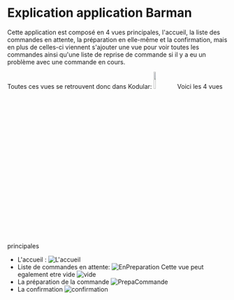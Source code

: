 # Explication application Barman

Cette application est composé en 4 vues principales, l'accueil, la liste des commandes en attente, la préparation en elle-même et la confirmation, mais en plus de celles-ci viennent s'ajouter une vue pour voir toutes les commandes ainsi qu'une liste de reprise de commande si il y a eu un problème avec une commande en cours.

Toutes ces vues se retrouvent donc dans Kodular:
<img src="https://github.com/BasileAmeeuw/AppDroneDelivreur/blob/main/Image%20github/Vues/BarmanApp/VuePrincipaleBarman.png" width="10%"/>
Voici les 4 vues principales 
* L'accueil : ![L'accueil](https://github.com/BasileAmeeuw/AppDroneDelivreur/blob/main/Image%20github/Vues/BarmanApp/Accueil.png )
* Liste de commandes en attente: ![EnPreparation](https://github.com/BasileAmeeuw/AppDroneDelivreur/blob/main/Image%20github/Vues/BarmanApp/VuePrepa.png)
  Cette vue peut egalement etre vide ![vide](https://github.com/BasileAmeeuw/AppDroneDelivreur/blob/main/Image%20github/Vues/BarmanApp/Preparation.png)
* La préparation de la commande ![PrepaCommande](https://github.com/BasileAmeeuw/AppDroneDelivreur/blob/main/Image%20github/Vues/BarmanApp/commande.png)
* La confirmation ![confirmation](https://github.com/BasileAmeeuw/AppDroneDelivreur/blob/main/Image%20github/Vues/BarmanApp/Confirmation.png)
